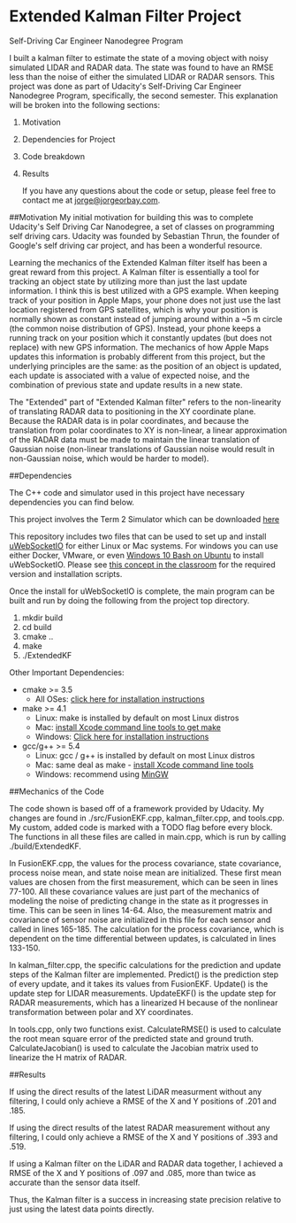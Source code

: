 # Extended Kalman Filter Project 
Self-Driving Car Engineer Nanodegree Program

   I built a kalman filter to estimate the state of a moving object with noisy simulated LIDAR and RADAR data. The state was found to have an RMSE less than the noise of either the simulated LIDAR or RADAR sensors. This project was done as part of Udacity's Self-Driving Car Engineer Nanodegree Program, specifically, the second semester. This explanation will be broken into the following sections:

1. Motivation
2. Dependencies for Project
3. Code breakdown
4. Results

   If  you have any questions about the code or setup, please feel free to contact me at jorge@jorgeorbay.com. 

##Motivation
   My initial motivation for building this was to complete Udacity's Self Driving Car Nanodegree, a set of classes on programming self driving cars. Udacity was founded by Sebastian Thrun, the founder of Google's self driving car project, and has been a wonderful resource.

   Learning the mechanics of the Extended Kalman filter itself has been a great reward from this project. A Kalman filter is essentially a tool for tracking an object state by utilizing more than just the last update information. I think this is best utilized with a GPS example. When keeping track of your position in Apple Maps, your phone does not just use the last location registered from GPS satellites, which is why your position is normally shown as constant instead of jumping around within a ~5 m circle (the common noise distribution of GPS). Instead, your phone keeps a running track on your position which it constantly updates (but does not replace) with new GPS information. The mechanics of how Apple Maps updates this information is probably different from this project, but the underlying principles are the same: as the position of an object is updated, each update is associated with a value of expected noise, and the combination of previous state and update results in a new state.

   The "Extended" part of "Extended Kalman filter" refers to the non-linearity of translating RADAR data to positioning in the XY coordinate plane. Because the RADAR data is in polar coordinates, and because the translation from polar coordinates to XY is non-linear, a linear approximation of the RADAR data must be made to maintain the linear translation of Gaussian noise (non-linear translations of Gaussian noise would result in non-Gaussian noise, which would be harder to model). 

##Dependencies
 
   The C++ code and simulator used in this project have necessary dependencies you can find below.

This project involves the Term 2 Simulator which can be downloaded [here](https://github.com/udacity/self-driving-car-sim/releases)

This repository includes two files that can be used to set up and install [uWebSocketIO](https://github.com/uWebSockets/uWebSockets) for either Linux or Mac systems. For windows you can use either Docker, VMware, or even [Windows 10 Bash on Ubuntu](https://www.howtogeek.com/249966/how-to-install-and-use-the-linux-bash-shell-on-windows-10/) to install uWebSocketIO. Please see [this concept in the classroom](https://classroom.udacity.com/nanodegrees/nd013/parts/40f38239-66b6-46ec-ae68-03afd8a601c8/modules/0949fca6-b379-42af-a919-ee50aa304e6a/lessons/f758c44c-5e40-4e01-93b5-1a82aa4e044f/concepts/16cf4a78-4fc7-49e1-8621-3450ca938b77) for the required version and installation scripts.

Once the install for uWebSocketIO is complete, the main program can be built and run by doing the following from the project top directory.

1. mkdir build
2. cd build
3. cmake ..
4. make
5. ./ExtendedKF

Other Important Dependencies:

* cmake >= 3.5
  * All OSes: [click here for installation instructions](https://cmake.org/install/)
* make >= 4.1
  * Linux: make is installed by default on most Linux distros
  * Mac: [install Xcode command line tools to get make](https://developer.apple.com/xcode/features/)
  * Windows: [Click here for installation instructions](http://gnuwin32.sourceforge.net/packages/make.htm)
* gcc/g++ >= 5.4
  * Linux: gcc / g++ is installed by default on most Linux distros
  * Mac: same deal as make - [install Xcode command line tools](https://developer.apple.com/xcode/features/)
  * Windows: recommend using [MinGW](http://www.mingw.org/)

##Mechanics of the Code

   The code shown is based off of a framework provided by Udacity. My changes are found in ./src/FusionEKF.cpp, kalman_filter.cpp, and tools.cpp. My custom, added code is marked with a TODO flag before every block. The functions in all these files are called in main.cpp, which is run by calling ./build/ExtendedKF. 

   In FusionEKF.cpp, the values for the process covariance, state covariance, process noise mean, and state noise mean are initialized. These first mean values are chosen from the first measurement, which can be seen in lines 77-100.  All these covariance values are just part of the mechanics of modeling the noise of predicting change in the state as it progresses in time. This can be seen in lines 14-64. Also, the measurement matrix and covariance of sensor noise are initialized in this file for each sensor and called in lines 165-185. The calculation for the process covariance, which is dependent on the time differential between updates, is calculated in lines 133-150. 

   In kalman_filter.cpp, the specific calculations for the prediction and update steps of the Kalman filter are implemented. Predict() is the prediction step of every update, and it takes its values from FusionEKF. Update() is the update step for LIDAR measurements. UpdateEKF() is the update step for RADAR measurements, which has a linearized H because of the nonlinear transformation between polar and XY coordinates.

   In tools.cpp, only two functions exist. CalculateRMSE() is used to calculate the root mean square error of the predicted state and ground truth. CalculateJacobian() is used to calculate the Jacobian matrix used to linearize the H matrix of RADAR.

##Results

   If using the direct results of the latest LiDAR measurment without any filtering, I could only achieve a RMSE of the X and Y positions of .201 and .185.

   If using the direct results of the latest RADAR measurement without any filtering, I could only achieve a RMSE of the X and Y positions of .393 and .519.

   If using a Kalman filter on the LiDAR and RADAR data together, I achieved a RMSE of the X and Y positions of .097 and .085, more than twice as accurate than the sensor data itself.

   Thus, the Kalman filter is a success in increasing state precision relative to just using the latest data points directly.
